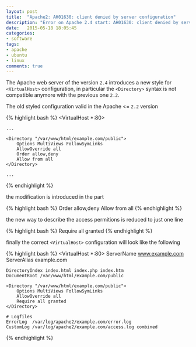 ```yaml
---
layout: post
title:  "Apache2: AH01630: client denied by server configuration"
description: "Error on Apache 2.4 start: AH01630: client denied by server configuration"
date:   2015-05-18 18:05:45
categories:
- software
tags:
- apache
- ubuntu
- linux
comments: true
---
```


The Apache web server of the version `2.4` introduces a new style for `<VirtualHost>` configuration, 
in particular the `<Directory>` syntax is not compatible anymore with the previous one `2.2`. 

The old styled configuration valid in the Apache <= `2.2` version 

{% highlight bash %}
<VirtualHost *:80>

    ...

    <Directory "/var/www/html/example.com/public">
        Options MultiViews FollowSymLinks
        AllowOverride all
        Order allow,deny
        Allow from all
    </Directory>

    ...

</VirtualHost>
{% endhighlight %}

the modification is introduced in the part 

{% highlight bash %}
Order allow,deny
Allow from all
{% endhighlight %}

the new way to describe the access permitions is reduced to just one line

{% highlight bash %}
Require all granted
{% endhighlight %}

finally the correct `<VirtualHost>` configuration will look like the following

{% highlight bash %}
<VirtualHost *:80>
    ServerName  www.example.com
    ServerAlias example.com

    DirectoryIndex index.html index.php index.htm
    DocumentRoot /var/www/html/example.com/public

    <Directory "/var/www/html/example.com/public">
        Options MultiViews FollowSymLinks
        AllowOverride all
        Require all granted
    </Directory>

    # Logfiles
    ErrorLog  /var/log/apache2/example.com/error.log
    CustomLog /var/log/apache2/example.com/access.log combined
</VirtualHost>
{% endhighlight %}




